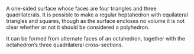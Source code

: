 A one-sided surface whose faces are four triangles and three
quadrilaterals. It is possible to make a regular heptahedron with
equilateral triangles and squares, though as the surface encloses no
volume it is not clear whether or not it should be considered a
polyhedron.

It can be formed from alternate faces of an octahedron, together with
the octahedron’s three quadrilateral cross-sections.
